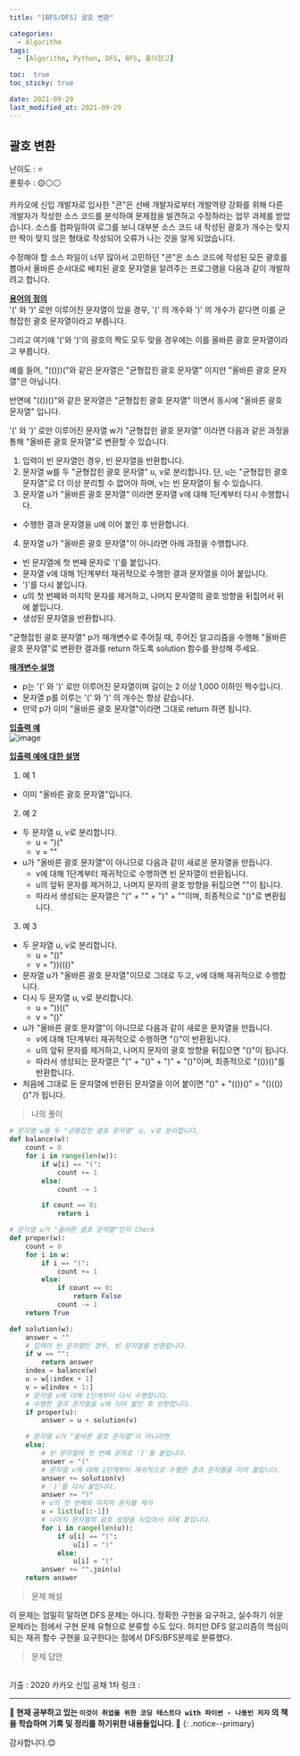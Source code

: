 ```yaml
---
title: "[BFS/DFS] 괄호 변환"

categories:
  - Algorithm
tags:
  - [Algorithm, Python, DFS, BFS, 풀이참고]

toc:  true
toc_sticky: true

date: 2021-09-29
last_modified_at: 2021-09-29
---
```


## 괄호 변환  

난이도 : ⭐  
푼횟수 : 🟡⚪⚪  

카카오에 신입 개발자로 입사한 "콘"은 선배 개발자로부터 개발역량 강화를 위해 다른 개발자가 작성한 소스 코드를 분석하여 문제점을 발견하고 수정하라는 업무 과제를 받았습니다. 소스를 컴파일하여 로그를 보니 대부분 소스 코드 내 작성된 괄호가 개수는 맞지만 짝이 맞지 않은 형태로 작성되어 오류가 나는 것을 알게 되었습니다.  

수정해야 할 소스 파일이 너무 많아서 고민하던 "콘"은 소스 코드에 작성된 모든 괄호를 뽑아서 올바른 순서대로 배치된 괄호 문자열을 알려주는 프로그램을 다음과 같이 개발하려고 합니다.  

**<u>용어의 정의</u>**  
'(' 와 ')' 로만 이루어진 문자열이 있을 경우, '(' 의 개수와 ')' 의 개수가 같다면 이를 균형잡힌 괄호 문자열이라고 부릅니다.  

그리고 여기에 '('와 ')'의 괄호의 짝도 모두 맞을 경우에는 이를 올바른 괄호 문자열이라고 부릅니다.  

예를 들어, "(()))("와 같은 문자열은 "균형잡힌 괄호 문자열" 이지만 "올바른 괄호 문자열"은 아닙니다.  

반면에 "(())()"와 같은 문자열은 "균형잡힌 괄호 문자열" 이면서 동시에 "올바른 괄호 문자열" 입니다.  

'(' 와 ')' 로만 이루어진 문자열 w가 "균형잡힌 괄호 문자열" 이라면 다음과 같은 과정을 통해 "올바른 괄호 문자열"로 변환할 수 있습니다.  

1. 입력이 빈 문자열인 경우, 빈 문자열을 반환합니다.  
2. 문자열 w를 두 "균형잡힌 괄호 문자열" u, v로 분리합니다. 단, u는 "균형잡힌 괄호 문자열"로 더 이상 분리할 수 없어야 하며, v는 빈 문자열이 될 수 있습니다.  
3. 문자열 u가 "올바른 괄호 문자열" 이라면 문자열 v에 대해 1단계부터 다시 수행합니다.  
- 수행한 결과 문자열을 u에 이어 붙인 후 반환합니다.  
4. 문자열 u가 "올바른 괄호 문자열"이 아니라면 아래 과정을 수행합니다.
- 빈 문자열에 첫 번째 문자로 '('를 붙입니다.  
- 문자열 v에 대해 1단계부터 재귀적으로 수행한 결과 문자열을 이어 붙입니다.  
- ')'를 다시 붙입니다.  
- u의 첫 번째와 마지막 문자를 제거하고, 나머지 문자열의 괄호 방향을 뒤집어서 뒤에 붙입니다.  
- 생성된 문자열을 반환합니다.  

"균형잡힌 괄호 문자열" p가 매개변수로 주어질 때, 주어진 알고리즘을 수행해 "올바른 괄호 문자열"로 변환한 결과를 return 하도록 solution 함수를 완성해 주세요.  

**<u>매개변수 설명</u>**  
- p는 '(' 와 ')' 로만 이루어진 문자열이며 길이는 2 이상 1,000 이하인 짝수입니다.  
- 문자열 p를 이루는 '(' 와 ')' 의 개수는 항상 같습니다.  
- 만약 p가 이미 "올바른 괄호 문자열"이라면 그대로 return 하면 됩니다.  

**<u>입출력 예</u>**  
![image](https://user-images.githubusercontent.com/37467408/135201267-85f9a0df-3199-4ae6-bee8-d3a9f5e1a2f5.PNG)  

**<u>입출력 예에 대한 설명</u>**  
1. 예 1
- 이미 "올바른 괄호 문자열"입니다.  

2. 예 2
- 두 문자열 u, v로 분리합니다.  
  - u = ")("  
  - v = ""  
- u가 "올바른 괄호 문자열"이 아니므로 다음과 같이 새로운 문자열을 만듭니다.  
  - v에 대해 1단계부터 재귀적으로 수행하면 빈 문자열이 반환됩니다.  
  - u의 앞뒤 문자를 제거하고, 나머지 문자의 괄호 방향을 뒤집으면 ""이 됩니다.  
  - 따라서 생성되는 문자열은 "(" + "" + ")" + ""이며, 최종적으로 "()"로 변환됩니다.  

3. 예 3  
- 두 문자열 u, v로 분리합니다.  
  - u = "()"  
  - v = "))((()"  
- 문자열 u가 "올바른 괄호 문자열"이므로 그대로 두고, v에 대해 재귀적으로 수행합니다.  
- 다시 두 문자열 u, v로 분리합니다.  
  - u = "))(("  
  - v = "()"  
- u가 "올바른 괄호 문자열"이 아니므로 다음과 같이 새로운 문자열을 만듭니다.  
  - v에 대해 1단계부터 재귀적으로 수행하면 "()"이 반환됩니다.  
  - u의 앞뒤 문자를 제거하고, 나머지 문자의 괄호 방향을 뒤집으면 "()"이 됩니다.  
  - 따라서 생성되는 문자열은 "(" + "()" + ")" + "()"이며, 최종적으로 "(())()"를 반환합니다.  
- 처음에 그대로 둔 문자열에 반환된 문자열을 이어 붙이면 "()" + "(())()" = "()(())()"가 됩니다.  

> 나의 풀이  

```python
# 문자열 w를 두 "균형잡힌 괄호 문자열" u, v로 분리합니다.
def balance(w):
    count = 0
    for i in range(len(w)):
        if w[i] == "(":
            count += 1
        else:
            count -= 1

        if count == 0:
            return i

# 문자열 u가 "올바른 괄호 문자열"인지 Check
def proper(w):
    count = 0
    for i in w:
        if i == "(":
            count += 1
        else:
            if count == 0:
                return False
            count -= 1
    return True

def solution(w):
    answer = ""
    # 입력이 빈 문자열인 경우, 빈 문자열을 반환합니다.
    if w == "":
        return answer
    index = balance(w)
    u = w[:index + 1]
    v = w[index + 1:]
    # 문자열 v에 대해 1단계부터 다시 수행합니다.
    # 수행한 결과 문자열을 u에 이어 붙인 후 반환합니다.
    if proper(u):
        answer = u + solution(v)

    # 문자열 u가 "올바른 괄호 문자열"이 아니라면
    else:
        # 빈 문자열에 첫 번째 문자로 '('를 붙입니다.
        answer = "("
        # 문자열 v에 대해 1단계부터 재귀적으로 수행한 결과 문자열을 이어 붙입니다.
        answer += solution(v)
        # ')'를 다시 붙입니다.
        answer += ")"
        # u의 첫 번째와 마지막 문자를 제거
        u = list(u[1:-1])
        # 나머지 문자열의 괄호 방향을 뒤집어서 뒤에 붙입니다.
        for i in range(len(u)):
            if u[i] == "(":
                u[i] = ")"
            else:
                u[i] = "("
        answer += "".join(u)
    return answer
```

> 문제 해설  

이 문제는 엄밀히 말하면 DFS 문제는 아니다. 정확한 구현을 요구하고, 실수하기 쉬운 문제라는 점에서 구현 문제 유형으로 분류할 수도 있다. 하지만 DFS 알고리즘의 핵심이 되는 재귀 함수 구현을 요구한다는 점에서 DFS/BFS문제로 분류했다.  


> 문제 답안  


<br>
기출 : 2020 카카오 신입 공채 1차  
링크 : <https://programmers.co.kr/learn/courses/30/lessons/60058>  

---
**🐢 현재 공부하고 있는 `이것이 취업을 위한 코딩 테스트다 with 파이썬 - 나동빈 저자` 의 책을 학습하며 기록 및 정리를 하기위한 내용들입니다. 🐢**
{: .notice--primary}

감사합니다.😊
